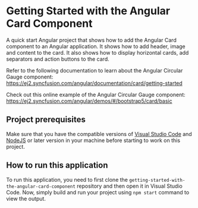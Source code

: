 # Getting Started with the Angular Card Component
A quick start Angular project that shows how to add the Angular Card component to an Angular application. It shows how to add header, image and content to the card. It also shows how to display horizontal cards, add separators and action buttons to the card.

Refer to the following documentation to learn about the Angular Circular Gauge component: 
https://ej2.syncfusion.com/angular/documentation/card/getting-started

Check out this online example of the Angular Circular Gauge component:
https://ej2.syncfusion.com/angular/demos/#/bootstrap5/card/basic

## Project prerequisites
Make sure that you have the compatible versions of [Visual Studio Code](https://code.visualstudio.com/download ) and [NodeJS](https://nodejs.org/en/download) or later version in your machine before starting to work on this project.

## How to run this application
To run this application, you need to first clone the `getting-started-with-the-angular-card-component` repository and then open it in Visual Studio Code. Now, simply build and run your project using `npm start` command to view the output.
